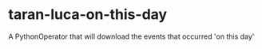 # taran-luca-on-this-day
A PythonOperator that will download the events that occurred 'on this day'
